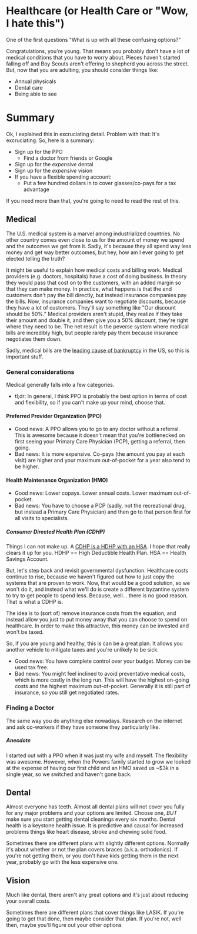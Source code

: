 # Healthcare (or Health Care or "Wow, I hate this")

One of the first questions "What is up with all these confusing options?"

Congratulations, you're young.  That means you probably don't have a lot of medical conditions that you have to worry about.  Pieces haven't started falling off and Boy Scouts aren't offering to shepherd you across the street.  But, now that you are adulting, you should consider things like:

* Annual physicals
* Dental care
* Being able to see

# Summary 

Ok, I explained this in excruciating detail.  Problem with that:  It's excruciating.  So, here is a summary:

* Sign up for the PPO
  * Find a doctor from friends or Google
* Sign up for the *expensive* dental
* Sign up for the *expensive* vision
* If you have a flexible spending account:  
  * Put a few hundred dollars in to cover glasses/co-pays for a tax advantage

If you need more than that, you're going to need to read the rest of this.

## Medical

The U.S. medical system is a marvel among industrialized countries.  No other country comes even close to us for the amount of money we spend and the outcomes we get from it.  Sadly, it's because they all spend way less money and get way better outcomes, but hey, how am I ever going to get elected telling the truth?

It might be useful to explain how medical costs and billing work.  Medical providers (e.g. doctors, hospitals) have a cost of doing business.  In theory they would pass that cost on to the customers, with an added margin so that they can make money.  In practice, what happens is that the end customers don't pay the bill directly, but instead insurance companies pay the bills.  Now, insurance companies want to negotiate discounts, because they have a lot of customers.  They'll say something like "Our discount should be 50%."  Medical providers aren't stupid, they realize if they take their amount and double it, and then give you a 50% discount, they're right where they need to be.  The net result is the peverse system where medical bills are incredibly high, but people rarely pay them because insurance negotiates them down.

Sadly, medical bills are the [leading cause of bankruptcy](https://www.cnbc.com/id/100840148) in the US, so this is important stuff.

### General considerations
Medical generally falls into a few categories.

* tl;dr:  In general, I think PPO is probably the best option in terms of cost and flexibility, so if you can't make up your mind, choose that.

#### Preferred Provider Organization (PPO)
* Good news: A PPO allows you to go to any doctor without a referral.  This is awesome because it doesn't mean that you're bottlenecked on first seeing your Primary Care Physician (PCP), getting a referral, then going.
* Bad news: It is more expensive.  Co-pays (the amount you pay at each visit) are higher and your maximum out-of-pocket for a year also tend to be higher.

#### Health Maintenance Organization (HMO)
* Good news:  Lower copays.  Lower annual costs. Lower maximum out-of-pocket.
* Bad news:  You have to choose a PCP (sadly, not the recreational drug, but instead a Primary Care Physician) and then go to that person first for all visits to specialists.

##### Consumer Directed Health Plan (CDHP)

Things I can not make up.  A [CDHP is a HDHP with an HSA](https://www.hca.wa.gov/employee-retiree-benefits/public-employees/health-plans-health-savings-accounts-hsas).  I hope that really clears it up for you.   HDHP == High Deductible Health Plan.  HSA == Health Savings Account.

But, let's step back and revisit governmental dysfunction.  Healthcare costs continue to rise, because we haven't figured out how to just copy the systems that are proven to work.  Now, that would be a good solution, so we won't do it, and instead what we'll do is create a different byzantine system to try to get people to spend less.  Because, well... there is no good reason.  That is what a CDHP is.

The idea is to (sort of) remove insurance costs from the equation, and instead allow you just to put money away that you can choose to spend on healthcare.  In order to make this attractive, this money can be invested and won't be taxed. 

So, if you are young and healthy, this is can be a great plan.  It allows you another vehicle to mitigate taxes and you're unlikely to be sick.  

* Good news: You have complete control over your budget.  Money can be used tax free.
* Bad news:  You might feel inclined to avoid preventative medical costs, which is more costly in the long run.  This will have the highest on-going costs and the highest maximum out-of-pocket.  Generally it is still part of insurance, so you still get negotiated rates.

### Finding a Doctor
The same way you do anything else nowadays.  Research on the internet and ask co-workers if they have someone they particularly like.

##### Anecdote
I started out with a PPO when it was just my wife and myself.  The flexibility was awesome.  However, when the Powers family started to grow we looked at the expense of having our first child and an HMO saved us ~$3k in a single year, so we switched and haven't gone back.

## Dental
Almost everyone has teeth.  Almost all dental plans will not cover you fully for any major problems and your options are limited.  Choose one, *BUT* make sure you start getting dental cleanings every six months.  Dental health is a keystone health issue.  It is predictive and causal for increased problems things like heart disease, stroke and chewing solid food.

Sometimes there are different plans with slightly different options.  Normally it's about whether or not the plan covers braces (a.k.a. orthodonics).  If you're not getting them, or you don't have kids getting them in the next year, probably go with the less expensive one.

## Vision
Much like dental, there aren't any great options and it's just about reducing your overall costs.   

Sometimes there are different plans that cover things like LASIK.  If you're going to get that done, then maybe consider that plan.  If you're not, well then, maybe you'll figure out your other options
